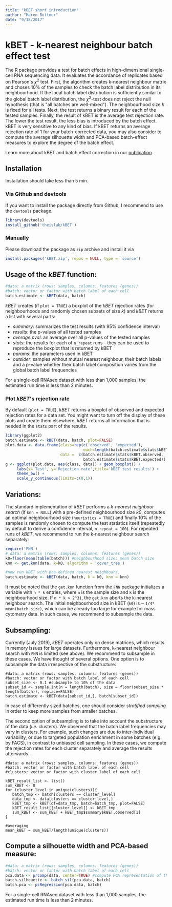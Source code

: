 ```yaml
---
title: "kBET short introduction"
author: "Maren Büttner"
date: "9/18/2017"
---
```


# kBET - k-nearest neighbour batch effect test

The R package provides a test for batch effects in high-dimensional single-cell RNA sequencing data. It evaluates the accordance of replicates based on Pearson's $\chi^2$ test. First, the algorithm creates k-nearest neighbour matrix and choses 10% of the samples to check the batch label distribution in its neighbourhood. If the local batch label distribution is sufficiently similar to the global batch label distribution, the $\chi^2$-test does not reject the null hypothesis (that is "all batches are well-mixed"). The neighbourhood size $k$ is fixed for all tests. Next, the test returns a binary result for each of the tested samples. Finally, the result of kBET is the average test rejection rate. The lower the test result, the less bias is introduced by the batch effect. kBET is very sensitive to any kind of bias. If kBET returns an average rejection rate of 1 for your batch-corrected data, you may also consider to compute the average silhouette width and PCA-based batch-effect measures to explore the degree of the batch effect. 

Learn more about kBET and batch effect correction in our [publication](https://www.nature.com/articles/s41592-018-0254-1).

## Installation

Installation should take less than 5 min. 

### Via Github and devtools

If you want to install the package directly from Github, I recommend to use the `devtools` package.

```R
library(devtools)
install_github('theislab/kBET')
```

### Manually

Please download the package as `zip` archive and install it via

```R
install.packages('kBET.zip', repos = NULL, type = 'source')
```

## Usage of the *kBET* function:

```R
#data: a matrix (rows: samples, columns: features (genes))
#batch: vector or factor with batch label of each cell 
batch.estimate <- kBET(data, batch)
```
*kBET* creates (if `plot = TRUE`) a boxplot of the *kBET* rejection rates (for neighbourhoods and randomly chosen subsets of size *k*) and *kBET* returns a list with several parts:

* *summary*: summarizes the test results (with 95% confidence interval)
* *results*: the p-values of all tested samples 
* *average.pval*: an average over all p-values of the tested samples 
* *stats*: the results for each of `n_repeat` runs - they can be used to reproduce the boxplot that is returned by kBET
* *params*: the parameters used in kBET
* *outsider*: samples without mutual nearest neighbour, their batch labels and a p-value whether their batch label composition varies from the global batch label frequencies

For a single-cell RNAseq dataset with less than 1,000 samples, the estimated run time is less than 2 minutes. 

### Plot *kBET*'s rejection rate

By default (`plot = TRUE`), *kBET* returns a boxplot of observed and expected rejection rates for a data set. You might want to turn off the display of these plots and create them elsewhere. *kBET* returns all information that is needed in the `stats` part of the results. 

``` R
library(ggplot2)
batch.estimate <- kBET(data, batch, plot=FALSE)
plot.data <- data.frame(class=rep(c('observed', 'expected'), 
                                  each=length(batch.estimate$stats$kBET.observed)), 
                        data =  c(batch.estimate$stats$kBET.observed,
                                  batch.estimate$stats$kBET.expected))
g <- ggplot(plot.data, aes(class, data)) + geom_boxplot() + 
     labs(x='Test', y='Rejection rate',title='kBET test results') +
     theme_bw() +  
     scale_y_continuous(limits=c(0,1))
```

## Variations:

The standard implementation of *kBET* performs a *k-nearest neighbour search* (if `knn = NULL`) with a pre-defined neighbourhood size *k0*, computes an optimal neighbourhood size (`heuristics = TRUE`) and finally 10% of the samples is randomly chosen to compute the test statistics itself (repeatedly by default to derive a confidence interval, `n_repeat = 100`). For repeated runs of *kBET*, we recommend to run the k-nearest neighbour search separately:

```R
require('FNN')
# data: a matrix (rows: samples, columns: features (genes))
k0=floor(mean(table(batch))) #neighbourhood size: mean batch size 
knn <- get.knn(data, k=k0, algorithm = 'cover_tree')

#now run kBET with pre-defined nearest neighbours.
batch.estimate <- kBET(data, batch, k = k0, knn = knn)
```
It must be noted that the `get.knn` function from the `FNN` package initializes a variable with `n * k` entries, where `n` is the sample size and `k` is the neighbourhood size. If `n * k > 2^31`, the `get.knn` aborts the k-nearest neighbour search. The initial neighbourhood size in kBET (`k0`) is ~ `1/4* mean(batch size)`, which can be already too large for example for mass cytometry data. In such cases, we recommend to subsample the data. 

## Subsampling:

Currently (July 2019), *kBET* operates only on dense matrices, which results in memory issues for large datasets. Furthermore, k-nearest neighbour search with `FNN` is limited (see above). We recommend to subsample in these cases. We have thought of several options. One option is to subsample the data irrespective of the substructure:

```
#data: a matrix (rows: samples, columns: features (genes))
#batch: vector or factor with batch label of each cell 
subset_size <- 0.1 #subsample to 10% of the data
subset_id <- sample.int(n = length(batch), size = floor(subset_size * length(batch)), replace=FALSE)
batch.estimate <- kBET(data[subset_id,], batch[subset_id])
```

In case of differently sized batches, one should consider *stratified sampling* in order to keep more samples from smaller batches. 

The second option of subsampling is to take into account the substructure of the data (*i.e.* clusters). We observed that the batch label frequencies may vary in clusters. For example, such changes are due to inter-individual variability, or due to targeted population enrichment in some batches (e.g. by FACS), in contrast to unbiased cell sampling. In these cases, we compute the rejection rates for each cluster separately and average the results afterwards. 

```
#data: a matrix (rows: samples, columns: features (genes))
#batch: vector or factor with batch label of each cell 
#clusters: vector or factor with cluster label of each cell 

kBET_result_list <- list()
sum_kBET <- 0
for (cluster_level in unique(clusters)){
   batch_tmp <- batch[clusters == cluster_level]
   data_tmp <- data[clusters == cluster_level,]
   kBET_tmp <- kBET(df=data_tmp, batch=batch_tmp, plot=FALSE)
   kBET_result_list[[cluster_level]] <- kBET_tmp
   sum_kBET <- sum_kBET + kBET_tmp$summary$kBET.observed[1]
}

#averaging
mean_kBET = sum_kBET/length(unique(clusters))
```

## Compute a silhouette width and PCA-based measure:

```R
#data: a matrix (rows: samples, columns: features (genes))
#batch: vector or factor with batch label of each cell 
pca.data <- prcomp(data, center=TRUE) #compute PCA representation of the data
batch.silhouette <- batch_sil(pca.data, batch)
batch.pca <- pcRegression(pca.data, batch)
```
For a single-cell RNAseq dataset with less than 1,000 samples, the estimated run time is less than 2 minutes. 

